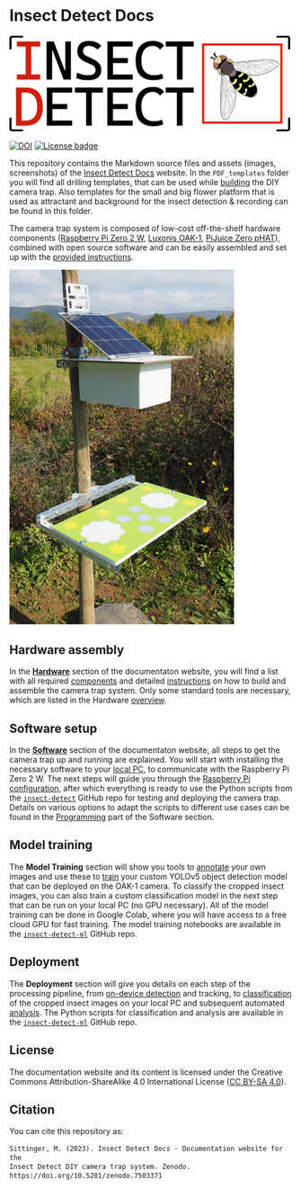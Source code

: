 # Insect Detect Docs

<img src="https://raw.githubusercontent.com/maxsitt/insect-detect-docs/main/docs/assets/logo.png" width="500">

[![DOI](https://zenodo.org/badge/580908850.svg)](https://zenodo.org/badge/latestdoi/580908850)
[![License badge](https://img.shields.io/badge/license-CC%20BY--SA%204.0-red)](https://creativecommons.org/licenses/by-sa/4.0/)

This repository contains the Markdown source files and assets (images, screenshots)
of the [Insect Detect Docs](https://maxsitt.github.io/insect-detect-docs/) website.
In the `PDF_templates` folder you will find all drilling templates, that can be used
while [building](https://maxsitt.github.io/insect-detect-docs/hardware/buildinstructions_enclosure/)
the DIY camera trap. Also templates for the small and big flower platform that is
used as attractant and background for the insect detection & recording can be found
in this folder.

The camera trap system is composed of low-cost off-the-shelf hardware components
([Raspberry Pi Zero 2 W](https://www.raspberrypi.com/products/raspberry-pi-zero-2-w/),
[Luxonis OAK-1](https://docs.luxonis.com/projects/hardware/en/latest/pages/BW1093.html),
[PiJuice Zero pHAT](https://uk.pi-supply.com/products/pijuice-zero)), combined with
open source software and can be easily assembled and set up with the
[provided instructions](https://maxsitt.github.io/insect-detect-docs/).

<img src="https://raw.githubusercontent.com/maxsitt/insect-detect-docs/main/docs/hardware/assets/images/insectdetect_diy_cameratrap.jpg" width="400">

## Hardware assembly

In the [**Hardware**](https://maxsitt.github.io/insect-detect-docs/hardware/)
section of the documentaton website, you will find a list with all required
[components](https://maxsitt.github.io/insect-detect-docs/hardware/components/)
and detailed [instructions](https://maxsitt.github.io/insect-detect-docs/hardware/buildinstructions_enclosure/)
on how to build and assemble the camera trap system. Only some standard
tools are necessary, which are listed in the Hardware
[overview](https://maxsitt.github.io/insect-detect-docs/hardware/buildinstructions_overview/).

## Software setup

In the [**Software**](https://maxsitt.github.io/insect-detect-docs/software/)
section of the documentaton website, all steps to get the camera trap up and
running are explained. You will start with installing the necessary software
to your [local PC](https://maxsitt.github.io/insect-detect-docs/software/localsetup/),
to communicate with the Raspberry Pi Zero 2 W. The next steps will guide you
through the [Raspberry Pi configuration](https://maxsitt.github.io/insect-detect-docs/software/pisetup/),
after which everything is ready to use the Python scripts from the
[`insect-detect`](https://github.com/maxsitt/insect-detect) GitHub repo
for testing and deploying the camera trap. Details on various options to
adapt the scripts to different use cases can be found in the
[Programming](https://maxsitt.github.io/insect-detect-docs/software/programming/)
part of the Software section.

## Model training

The **Model Training** section will show you tools to
[annotate](https://maxsitt.github.io/insect-detect-docs/modeltraining/annotation/)
your own images and use these to [train](https://maxsitt.github.io/insect-detect-docs/modeltraining/yolov5/)
your custom YOLOv5 object detection model that can be deployed on the OAK-1 camera.
To classify the cropped insect images, you can also train a custom classification model
in the next step that can be run on your local PC (no GPU necessary). All of the
model training can be done in Google Colab, where you will have access to a free
cloud GPU for fast training. The model training notebooks are available in the
[`insect-detect-ml`](https://github.com/maxsitt/insect-detect-ml) GitHub repo.

## Deployment

The **Deployment** section will give you details on each step of the processing pipeline,
from [on-device detection](https://maxsitt.github.io/insect-detect-docs/deployment/detection/) and
tracking, to [classification](https://maxsitt.github.io/insect-detect-docs/deployment/classification/)
of the cropped insect images on your local PC and subsequent automated
[analysis](https://maxsitt.github.io/insect-detect-docs/deployment/analysis/).
The Python scripts for classification and analysis are available in the
[`insect-detect-ml`](https://github.com/maxsitt/insect-detect-ml) GitHub repo.

## License

The documentation website and its content is licensed under the Creative Commons Attribution-ShareAlike 4.0
International License ([CC BY-SA 4.0](https://creativecommons.org/licenses/by-sa/4.0/)).

## Citation

You can cite this repository as:

```
Sittinger, M. (2023). Insect Detect Docs - Documentation website for the
Insect Detect DIY camera trap system. Zenodo. https://doi.org/10.5281/zenodo.7503371
```
